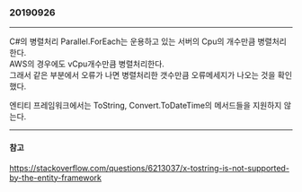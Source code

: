### 20190926
---

C#의 병렬처리 Parallel.ForEach는 운용하고 있는 서버의 Cpu의 개수만큼 병렬처리한다.\
AWS의 경우에도 vCpu개수만큼 병렬처리한다.\
그래서 같은 부분에서 오류가 나면 병렬처리한 갯수만큼 오류메세지가 나오는 것을 확인했다.

엔티티 프레임워크에서는 ToString, Convert.ToDateTime의 메서드들을 지원하지 않는다.

---
#### 참고

https://stackoverflow.com/questions/6213037/x-tostring-is-not-supported-by-the-entity-framework